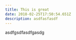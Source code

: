 ```yaml
---
title: This is great
date: 2018-02-25T17:50:54.651Z
description: asdfasfasdf
---
```

asdfgsdfasdfgasdg
